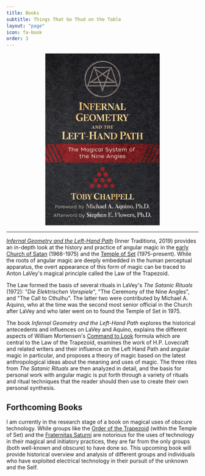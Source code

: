 ```yaml
---
title: Books
subtitle: Things That Go Thud on the Table
layout: "page"
icon: fa-book
order: 3
---
```


<center><img src="/assets/images/infernalgeometry.jpg"></center>

----

<a target="_blank" href="https://www.innertraditions.com/books/infernal-geometry-and-the-left-hand-path">_Infernal Geometry and the Left-Hand Path_</a> (Inner Traditions, 2019) provides an in-depth look at the history and practice of angular magic in the <a target="_blank" href="https://www.amazon.com/Church-Satan-Text-Plates/dp/1494447339/">early Church of Satan</a> (1966-1975) and the <a target="_blank" href="https://xeper.org">Temple of Set</a> (1975-present). While the roots of angular magic are deeply embedded in the human perceptual apparatus, the overt appearance of this form of magic can be traced to Anton LaVey's magical principle called the Law of the Trapezoid.


The Law formed the basis of several rituals in LaVey's _The Satanic Rituals_ (1972): "_Die Elektrischen Vorspiele_", "The Ceremony of the Nine Angles", and "The Call to Cthulhu". The latter two were contributed by Michael A. Aquino, who at the time was the second most senior official in the Church after LaVey and who later went on to found the Temple of Set in 1975.

The book _Infernal Geometry and the Left-Hand Path_ explores the historical antecedents and influences on LaVey and Aquino, explains the different aspects of William Mortensen's <a target="_blank" href="https://feralhouse.com/the-command-to-look/">Command to Look</a> formula which are central to the Law of the Trapezoid, examines the work of H.P. Lovecraft and related writers and their influence on the Left Hand Path and angular magic in particular, and proposes a theory of magic based on the latest anthropological ideas about the meaning and uses of magic. The three rites from _The Satanic Rituals_ are then analyzed in detail, and the basis for personal work with angular magic is put forth through a variety of rituals and ritual techniques that the reader should then use to create their own personal synthesis.

## Forthcoming Books

I am currently in the research stage of a book on magical uses of obscure technology. While groups like the <a target="_blank" href="http://www.trapezoid.org">Order of the Trapezoid</a> (within the Temple of Set) and the <a target="_blank" href="https://www.innertraditions.com/books/the-fraternitas-saturni">Fraternitas Saturni</a> are notorious for the uses of technology in their magical and initiatory practices, they are far from the only groups (both well-known and obscure) to have done so. This upcoming book will provide historical overview and analysis of different groups and individuals who have exploited electrical technology in their pursuit of the unknown and the Self.
